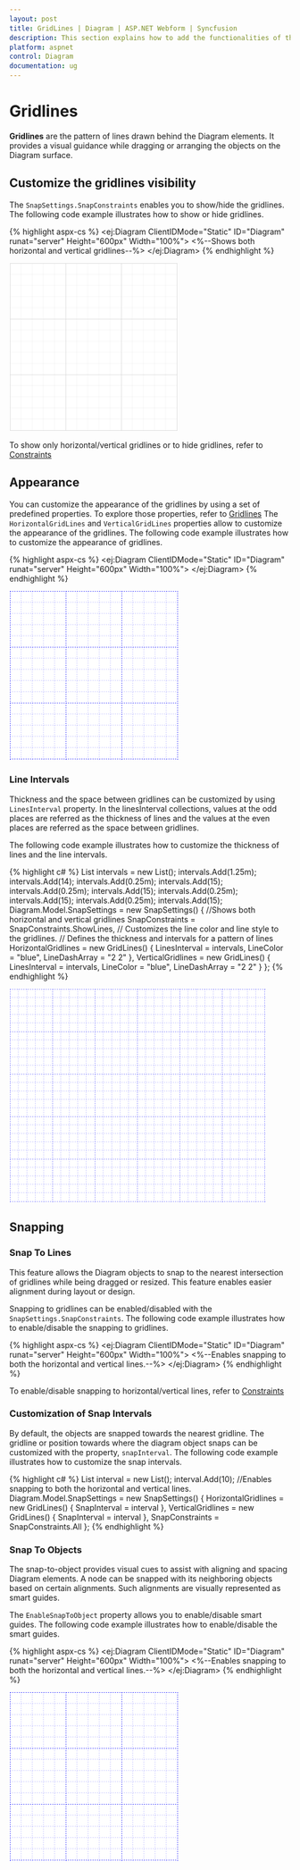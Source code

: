 ```yaml
---
layout: post
title: GridLines | Diagram | ASP.NET Webform | Syncfusion
description: This section explains how to add the functionalities of the gridlines behind nodes and connectors in Diagram control.
platform: aspnet
control: Diagram
documentation: ug
---
```


# Gridlines

**Gridlines** are the pattern of lines drawn behind the Diagram elements. It provides a visual guidance while dragging or arranging the objects on the Diagram surface.

## Customize the gridlines visibility

The `SnapSettings.SnapConstraints` enables you to show/hide the gridlines. The following code example illustrates how to show or hide gridlines.

{% highlight aspx-cs %}
<ej:Diagram ClientIDMode="Static" ID="Diagram" runat="server" Height="600px" Width="100%">
	<%--Shows both horizontal and vertical gridlines--%>
	<SnapSettings SnapConstraints="ShowLines" />
</ej:Diagram> 
{% endhighlight %}

![show or hide gridlines](Gridlines_images/Gridlines_img1.png)

To show only horizontal/vertical gridlines or to hide gridlines, refer to [Constraints](https://help.syncfusion.com/cr/aspnet/Syncfusion.JavaScript.DataVisualization.Models.Diagram.SnapSettings.html#Syncfusion_JavaScript_DataVisualization_Models_Diagram_SnapSettings_SnapConstraints "Constraints")

## Appearance

You can customize the appearance of the gridlines by using a set of predefined properties. To explore those properties, refer to [Gridlines](http://help.syncfusion.com/cr/aspnet/Syncfusion.JavaScript.DataVisualization.Models.Diagram.GridLines.html  "Gridlines")
The `HorizontalGridLines` and `VerticalGridLines` properties allow to customize the appearance of the gridlines. The following code example illustrates how to customize the appearance of gridlines.

{% highlight aspx-cs %}
<ej:Diagram ClientIDMode="Static" ID="Diagram" runat="server" Height="600px" Width="100%">
	<SnapSettings SnapConstraints="ShowLines">
		<HorizontalGridlines LineColor="blue" LineDashArray="2 2"></HorizontalGridlines>
		<VerticalGridlines LineColor="blue" LineDashArray="2 2"></VerticalGridlines>
	</SnapSettings>
</ej:Diagram>
{% endhighlight %}

![customize the appearance of gridlines](Gridlines_images/Gridlines_img4.png)

### Line Intervals

Thickness and the space between gridlines can be customized by using `LinesInterval` property. In the linesInterval collections, values at the odd places are referred as the thickness of lines and the values at the even places are referred as the space between gridlines.

The following code example illustrates how to customize the thickness of lines and the line intervals.

{% highlight c# %}
List<decimal> intervals = new List<decimal>();
intervals.Add(1.25m);
intervals.Add(14);
intervals.Add(0.25m);
intervals.Add(15);
intervals.Add(0.25m);
intervals.Add(15);
intervals.Add(0.25m);
intervals.Add(15);
intervals.Add(0.25m);
intervals.Add(15);
Diagram.Model.SnapSettings = new SnapSettings()
{
	//Shows both horizontal and vertical gridlines
	SnapConstraints = SnapConstraints.ShowLines,
	// Customizes the line color and line style to the gridlines.
	// Defines the thickness and intervals for a pattern of lines
	HorizontalGridlines = new GridLines() {
		LinesInterval = intervals,
		LineColor = "blue",
		LineDashArray = "2 2"
	},
	VerticalGridlines = new GridLines() {
		LinesInterval = intervals,
		LineColor = "blue",
		LineDashArray = "2 2"
	}
};
{% endhighlight %}

![customize the thickness of lines and the line intervals](Gridlines_images/Gridlines_img2.png)

## Snapping

### Snap To Lines

This feature allows the Diagram objects to snap to the nearest intersection of gridlines while being dragged or resized. This feature enables easier alignment during layout or design.

Snapping to gridlines can be enabled/disabled with the `SnapSettings.SnapConstraints`. The following code example illustrates how to enable/disable the snapping to gridlines.

{% highlight aspx-cs %}
<ej:Diagram ClientIDMode="Static" ID="Diagram" runat="server" Height="600px" Width="100%">
	<%--Enables snapping to both the horizontal and vertical lines.--%>
	<SnapSettings SnapConstraints="SnapToLines" />
</ej:Diagram> 
{% endhighlight %}

To enable/disable snapping to horizontal/vertical lines, refer to [Constraints](https://help.syncfusion.com/cr/aspnet/Syncfusion.JavaScript.DataVisualization.Models.Diagram.SnapSettings.html#Syncfusion_JavaScript_DataVisualization_Models_Diagram_SnapSettings_SnapConstraints"Constraints")

### Customization of Snap Intervals

By default, the objects are snapped towards the nearest gridline. The gridline or position towards where the diagram object snaps can be customized with the property, `snapInterval`. The following code example illustrates how to customize the snap intervals.

{% highlight c# %}
List<decimal> interval = new List<decimal>();
interval.Add(10);
//Enables snapping to both the horizontal and vertical lines.
Diagram.Model.SnapSettings = new SnapSettings()
{
	HorizontalGridlines = new GridLines() { SnapInterval = interval },
	VerticalGridlines = new GridLines() { SnapInterval = interval },
	SnapConstraints = SnapConstraints.All
};
{% endhighlight %}

### Snap To Objects

The snap-to-object provides visual cues to assist with aligning and spacing Diagram elements. A node can be snapped with its neighboring objects based on certain alignments. Such alignments are visually represented as smart guides.

The `EnableSnapToObject` property allows you to enable/disable smart guides. The following code example illustrates how to enable/disable the smart guides.

{% highlight aspx-cs %}
<ej:Diagram ClientIDMode="Static" ID="Diagram" runat="server" Height="600px" Width="100%">
	<%--Enables snapping to both the horizontal and vertical lines.--%>
	<SnapSettings EnableSnapToObject=true />
</ej:Diagram> 
{% endhighlight %}

![enable/disable the smart guides](Gridlines_images/Gridlines_img4.png)
